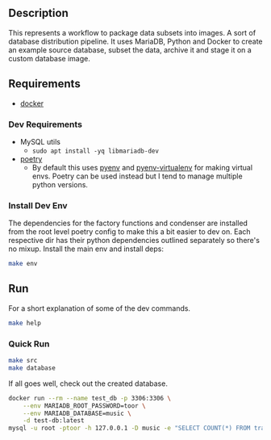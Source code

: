## Description

This represents a workflow to package data subsets into images. A sort of database distribution pipeline. It uses MariaDB, Python and Docker to create an example source database, subset the data, archive it and stage it on a custom database image.

## Requirements

* [docker](https://docs.docker.com/get-docker/)

### Dev Requirements

* MySQL utils
    * `sudo apt install -yq libmariadb-dev`
* [poetry](https://python-poetry.org/docs/)
    * By default this uses [pyenv](https://github.com/pyenv/pyenv) and [pyenv-virtualenv](https://github.com/pyenv/pyenv-virtualenv) for making virtual envs. Poetry can be used instead but I tend to manage multiple python versions.

### Install Dev Env

The dependencies for the factory functions and condenser are installed from the root level poetry config to make this a bit easier to dev on. Each respective dir has their python dependencies outlined separately so there's no mixup. Install the main env and install deps:

```bash
make env
```

## Run

For a short explanation of some of the dev commands.

```bash
make help
```

### Quick Run

```bash
make src
make database
```

If all goes well, check out the created database.

```bash
docker run --rm --name test_db -p 3306:3306 \
    --env MARIADB_ROOT_PASSWORD=toor \
    --env MARIADB_DATABASE=music \
    -d test-db:latest
mysql -u root -ptoor -h 127.0.0.1 -D music -e "SELECT COUNT(*) FROM tracks;"
```
